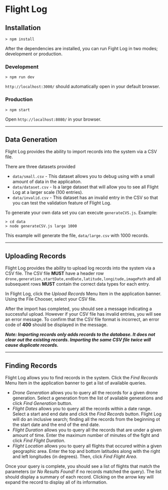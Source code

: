 # Flight Log

## Installation

```
> npm install
```
After the dependencies are installed, you can run Fight Log in two modes; development or production.

### Development
```
> npm run dev
```
`http://localhost:3000/` should automatically open in your default browser.

### Production
```
> npm start
```
Open `http://localhost:8080/` in your browser.

---

## Data Generation
Flight Log provides the ability to import records into the system via a CSV file. 

There are three datasets provided
- `data/small.csv` - This dataset allows you to debug using with a small amount of data in the applicaiton.
- `data/dataset.csv` - Is a large dataset that will allow you to see all Flight Log at a larger scale (100 entries).
- `data/invalid.csv` - This dataset has an invalid entry in the CSV so that you can test the validation feature of Flight Log.

To generate your own data set you can execute `generateCVS.js`.  Example:
```
> cd data
> node generateCSV.js large 1000
```
This example will generate the file, `data/large.csv` with 1000 records.

---

## Uploading Records
Flight Log provides the ability to upload log records into the system via a CSV file.  The CSV file **MUST** have a header row `drone,generation,startDate,endDate,latitude,longitude,imagePath` and all subsequent rows **MUST** contain the correct data types for each entry.

In Flight Log, click the *Upload Records* Menu Item in the application banner.  Using the File Chooser, select your CSV file.

After the import has completed, you should see a message indicating a successful upload.  However if your CSV file has invalid entries, you will see an error message.  To confirm that the CSV file format is incorrect, an error code of **400** should be displayed in the message.

***Note: Importing records only adds records to the database.  It does not clear out the existing records.  Importing the same CSV file twice will cause duplicate records.***

---

## Finding Records
Flight Log allows you to find records in the system.  Click the *Find Records* Menu Item in the application banner to get a list of available queries.

- *Drone Generation* allows you to query all the records for a given drone generation.  Select a generation from the list of available generations and click *Find Generation* button.
- *Flight Dates* allows you to query all the records within a date range.  Select a start and end date and click the *Find Records* button.  Flight Log will do an inclusive search; finding all the records from the beginning ot the start date and the end of the end date.
- *Flight Duration* allows you to query all the records that are under a given amount of time.  Enter the maximum number of minutes of the fight and click *Find Flight Duration*.
- *Flight Location* allows you to query all flights that occured within a given geographic area.  Enter the top and bottom latitudes along with the right and left longitudes (in degrees).  Then, click *Find Flight Area*.

Once your query is complete, you should see a list of flights that match the parameters (or *No Results Found!* if no records matched the query).  The list should display a summary of each record.  Clicking on the arrow key will expand the record to display all of its information.